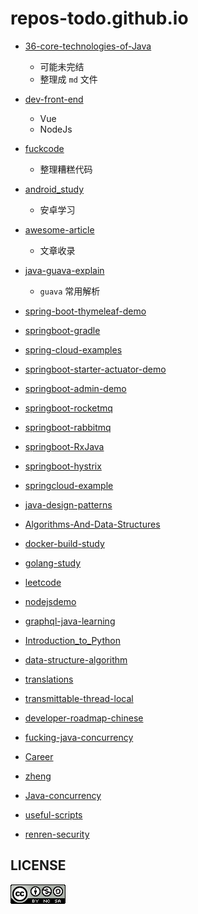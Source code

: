 # repos-todo.github.io

- [36-core-technologies-of-Java](https://github.com/repos-hide/36-core-technologies-of-Java)
  - 可能未完结
  - 整理成 `md` 文件
  
- [dev-front-end](https://github.com/dev-front-end)
  - Vue
  - NodeJs
 
- [fuckcode](https://github.com/fuckcode/fuckcode)
  - 整理糟糕代码
  
- [android_study](https://github.com/androidseries/android_study)
  - 安卓学习
  
- [awesome-article](https://github.com/hellojavaio/awesome-article)  
  - 文章收录

- [java-guava-explain](https://github.com/hellojavaio/java-guava-explain)
  - `guava` 常用解析
  
- [spring-boot-thymeleaf-demo](https://github.com/springboxcn/spring-boot-thymeleaf-demo)  
  
- [springboot-gradle](https://github.com/springboxcn/springboot-gradle)

- [spring-cloud-examples](https://github.com/springboxcn/spring-cloud-examples)

- [springboot-starter-actuator-demo](https://github.com/springboxcn/springboot-starter-actuator-demo)

- [springboot-admin-demo](https://github.com/springboxcn/springboot-admin-demo)

- [springboot-rocketmq](https://github.com/springboxcn/springboot-rocketmq)

- [springboot-rabbitmq](https://github.com/springboxcn/springboot-rabbitmq)

- [springboot-RxJava](https://github.com/springboxcn/springboot-RxJava)

- [springboot-hystrix](https://github.com/springboxcn/springboot-hystrix)

- [springcloud-example](https://github.com/springboxcn/springcloud-example)

- [java-design-patterns](https://github.com/my-t/java-design-patterns)

- [Algorithms-And-Data-Structures](https://github.com/my-learn/Algorithms-And-Data-Structures)

- [docker-build-study](https://github.com/my-learn/docker-build-study)

- [golang-study](https://github.com/my-learn/golang-study)

- [leetcode](https://github.com/my-learn/leetcode)

- [nodejsdemo](https://github.com/my-learn/nodejsdemo)

- [graphql-java-learning](https://github.com/my-learn/graphql-java-learning)

- [Introduction_to_Python](https://github.com/my-learn/Introduction_to_Python)

- [data-structure-algorithm](https://github.com/my-learn/data-structure-algorithm)


- [translations](https://github.com/m-fork/translations)
- [transmittable-thread-local](https://github.com/m-fork/transmittable-thread-local)
- [developer-roadmap-chinese](https://github.com/m-fork/developer-roadmap-chinese)
- [fucking-java-concurrency](https://github.com/m-fork/fucking-java-concurrency)
- [Career](https://github.com/lietoumai/Career/issues)
- [zheng](https://github.com/m-fork/zheng)
- [Java-concurrency](https://github.com/m-fork/Java-concurrency)
- [useful-scripts](https://github.com/m-fork/useful-scripts)
- [renren-security](https://github.com/m-fork/renren-security)

## LICENSE

![](LICENSE.png)
